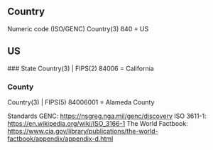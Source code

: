 

## Country
Numeric code (ISO/GENC)
Country(3)
840 = US

## US
### State
Country(3) | FIPS(2)
84006 = California

### County
Country(3) | FIPS(5)
84006001 = Alameda County



Standards
GENC: https://nsgreg.nga.mil/genc/discovery
ISO 3611-1: https://en.wikipedia.org/wiki/ISO_3166-1
The World Factbook: https://www.cia.gov/library/publications/the-world-factbook/appendix/appendix-d.html